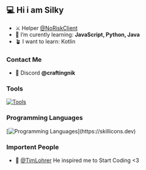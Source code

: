 ## 💻 Hi i am Silky 

- ⚔️ Helper [@NoRiskClient](https://github.com/NoRiskClient/)
- 🌱 I’m curently learning: **JavaScript, Python, Java**
- 🪴 I want to learn: Kotlin

### Contact Me
- 🔵 Discord **@craftingnik**

### Tools
[![Tools](https://skillicons.dev/icons?i=idea,pycharm,vscode,gradle,discord)](https://skillicons.dev)

### Programming Languages
[![Programming Languages](https://skillicons.dev/icons?i=js,html,css,)](https://skillicons.dev)

### Importent People
- 🐐 [@TimLohrer](https://github.com/TimLohrer) He inspired me to Start Coding <3



